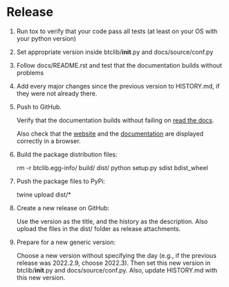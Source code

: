 # Release

1. Run tox to verify that your code pass all tests
   (at least on your OS with your python version)

1. Set appropriate version inside btclib/__init__.py and docs/source/conf.py

1. Follow docs/README.rst and test that
   the documentation builds without problems

1. Add every major changes since the previous version to HISTORY.md,
   if they were not already there.

1. Push to GitHub.

   Verify that the documentation builds without failing on
   [read the docs](https://readthedocs.org/projects/btclib/builds/).

   Also check that the [website](https://btclib.org) and the
   [documentation](https://btclib.readthedocs.io/en/latest/)
   are displayed correctly in a browser.

1. Build the package distribution files:

    rm -r btclib.egg-info/ build/ dist/
    python setup.py sdist bdist_wheel

1. Push the package files to PyPi:

    twine upload dist/*

1. Create a new release on GitHub:

   Use the version as the title, and the history as the description.
   Also upload the files in the dist/ folder as release attachments.

1. Prepare for a new generic version:

   Choose a new version without specifying the day (e.g., if the previous
   release was 2022.2.9, choose 2022.3). Then set this new version
   in btclib/__init__.py and docs/source/conf.py.
   Also, update HISTORY.md with this new version.

